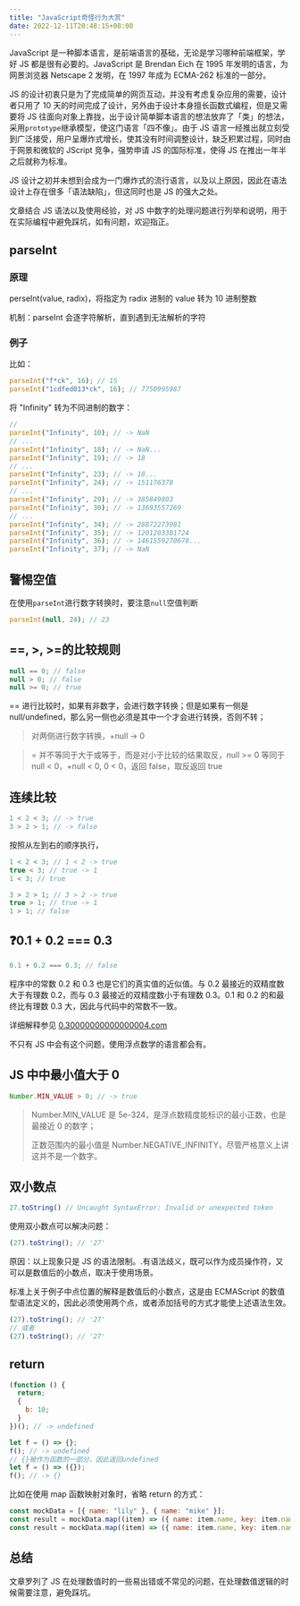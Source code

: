 ```yaml
---
title: "JavaScript奇怪行为大赏"
date: 2022-12-11T20:48:15+08:00
---
```


JavaScript 是一种脚本语言，是前端语言的基础，无论是学习哪种前端框架，学好 JS 都是很有必要的。JavaScript 是 Brendan Eich 在 1995 年发明的语言，为网景浏览器 Netscape 2 发明，在 1997 年成为 ECMA-262 标准的一部分。

JS 的设计初衷只是为了完成简单的网页互动，并没有考虑复杂应用的需要，设计者只用了 10 天的时间完成了设计，另外由于设计本身擅长函数式编程，但是又需要将 JS 往面向对象上靠拢，出于设计简单脚本语言的想法放弃了「类」的想法，采用`prototype`继承模型，使这门语言「四不像」。由于 JS 语言一经推出就立刻受到广泛接受，用户呈爆炸式增长，使其没有时间调整设计，缺乏积累过程，同时由于网景和微软的 JScript 竞争，强势申请 JS 的国际标准，使得 JS 在推出一年半之后就称为标准。

JS 设计之初并未想到会成为一门爆炸式的流行语言，以及以上原因，因此在语法设计上存在很多「语法缺陷」，但这同时也是 JS 的强大之处。

文章结合 JS 语法以及使用经验，对 JS 中数字的处理问题进行列举和说明，用于在实际编程中避免踩坑，如有问题，欢迎指正。

## parseInt

### 原理

perseInt(value, radix)，将指定为 radix 进制的 value 转为 10 进制整数

机制：parseInt 会逐字符解析，直到遇到无法解析的字符

### 例子

比如：

```javascript
parseInt("f*ck", 16); // 15
parseInt("1cdfed013*ck", 16); // 7750995987
```

将 "Infinity" 转为不同进制的数字：

```js
//
parseInt("Infinity", 10); // -> NaN
// ...
parseInt("Infinity", 18); // -> NaN...
parseInt("Infinity", 19); // -> 18
// ...
parseInt("Infinity", 23); // -> 18...
parseInt("Infinity", 24); // -> 151176378
// ...
parseInt("Infinity", 29); // -> 385849803
parseInt("Infinity", 30); // -> 13693557269
// ...
parseInt("Infinity", 34); // -> 28872273981
parseInt("Infinity", 35); // -> 1201203301724
parseInt("Infinity", 36); // -> 1461559270678...
parseInt("Infinity", 37); // -> NaN
```

## 警惕空值

在使用`parseInt`进行数字转换时，要注意`null`空值判断

```javascript
parseInt(null, 24); // 23
```

## \==, >, >=的比较规则

```js
null == 0; // false
null > 0; // false
null >= 0; // true
```

\== 进行比较时，如果有非数字，会进行数字转换；但是如果有一侧是 null/undefined，那么另一侧也必须是其中一个才会进行转换，否则不转；

> 对两侧进行数字转换，+null -> 0

> \= 并不等同于大于或等于，而是对小于比较的结果取反，null >= 0 等同于 null < 0，+null < 0, 0 < 0，返回 false，取反返回 true

## 连续比较

```js
1 < 2 < 3; // -> true
3 > 2 > 1; // -> false
```

按照从左到右的顺序执行，

```js
1 < 2 < 3; // 1 < 2 -> true
true < 3; // true -> 1
1 < 3; // true
```

```js
3 > 2 > 1; // 3 > 2 -> true
true > 1; // true -> 1
1 > 1; // false
```

## ❓0.1 + 0.2 === 0.3

```js
0.1 + 0.2 === 0.3; // false
```

程序中的常数 0.2 和 0.3 也是它们的真实值的近似值。与 0.2 最接近的双精度数大于有理数 0.2，而与 0.3 最接近的双精度数小于有理数 0.3。0.1 和 0.2 的和最终比有理数 0.3 大，因此与代码中的常数不一致。

详细解释参见 [0.30000000000000004.com](https://link.juejin.cn/?target=https%3A%2F%2F0.30000000000000004.com%2F "https://0.30000000000000004.com/")

不只有 JS 中会有这个问题，使用浮点数学的语言都会有。

## JS 中中最小值大于 0

```javascript
Number.MIN_VALUE > 0; // -> true
```

> Number.MIN_VALUE 是 5e-324，是浮点数精度能标识的最小正数，也是最接近 0 的数字；
>
> 正数范围内的最小值是 Number.NEGATIVE_INFINITY，尽管严格意义上讲这并不是一个数字。

## 双小数点

```js
27.toString() // Uncaught SyntaxError: Invalid or unexpected token
```

使用双小数点可以解决问题：

```js
(27).toString(); // '27'
```

原因：以上现象只是 JS 的语法限制。.有语法歧义，既可以作为成员操作符，又可以是数值后的小数点，取决于使用场景。

标准上关于例子中点位置的解释是数值后的小数点，这是由 ECMAScript 的数值型语法定义的，因此必须使用两个点，或者添加括号的方式才能使上述语法生效。

```js
(27).toString(); // '27'
// 或者
(27).toString(); // '27'
```

## return

```javascript
(function () {
  return;
  {
    b: 10;
  }
})(); // -> undefined
```

```js
let f = () => {};
f(); // -> undefined
// {}被作为函数的一部分，因此返回undefined
let f = () => ({});
f(); // -> {}
```

比如在使用 map 函数映射对象时，省略 return 的方式：

```js
const mockData = [{ name: "lily" }, { name: "mike" }];
const result = mockData.map((item) => ({ name: item.name, key: item.name }));
const result = mockData.map((item) => ({ name: item.name, key: item.name }));
```

## 总结

文章罗列了 JS 在处理数值时的一些易出错或不常见的问题，在处理数值逻辑的时候需要注意，避免踩坑。
